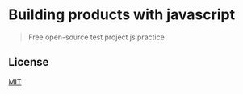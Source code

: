 # Building products with javascript

> Free open-source test project js practice

## License

[MIT](https://opensource.org/licenses/mit-license)
